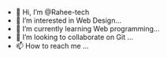 - 👋 Hi, I’m @Rahee-tech
- 👀 I’m interested in Web Design...
- 🌱 I’m currently learning Web programming...
- 💞️ I’m looking to collaborate on Git ...
- 📫 How to reach me ...

<!---
Rahee-tech/Rahee-tech is a ✨ special ✨ repository because its `README.md` (this file) appears on your GitHub profile.
You can click the Preview link to take a look at your changes.
--->
